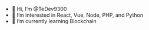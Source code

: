 - 👋 Hi, I’m @TeDev9300
- 👀 I’m interested in React, Vue, Node, PHP, and Python
- 🌱 I’m currently learning Blockchain

<!---
TeDev9300/TeDev9300 is a ✨ special ✨ repository because its `README.md` (this file) appears on your GitHub profile.
You can click the Preview link to take a look at your changes.
--->
